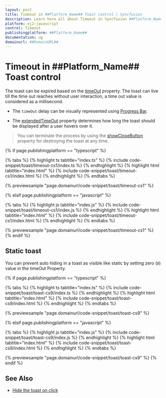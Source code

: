 ```yaml
---
layout: post
title: Timeout in ##Platform_Name## Toast control | Syncfusion
description: Learn here all about Timeout in Syncfusion ##Platform_Name## Toast control of Syncfusion Essential JS 2 and more.
platform: ej2-javascript
control: Timeout 
publishingplatform: ##Platform_Name##
documentation: ug
domainurl: ##DomainURL##
---
```


# Timeout in ##Platform_Name## Toast control

The toast can be expired based on the [timeOut](../api/toast/#timeout) property. The toast can live till the time out reaches without user interaction, a time out value is considered as a millisecond.

* The `timeOut` delay can be visually represented using [Progress Bar](./config/#progress-bar).

* The [extendedTimeOut](../api/toast/#extendedtimeout) property determines how long the toast should be displayed after a user hovers over it.

> You can terminate the process by using the [showCloseButton](../api/toast/#showclosebutton) property for destroying the toast at any time.

{% if page.publishingplatform == "typescript" %}

 {% tabs %}
{% highlight ts tabtitle="index.ts" %}
{% include code-snippet/toast/timeout-cs1/index.ts %}
{% endhighlight %}
{% highlight html tabtitle="index.html" %}
{% include code-snippet/toast/timeout-cs1/index.html %}
{% endhighlight %}
{% endtabs %}
        
{% previewsample "page.domainurl/code-snippet/toast/timeout-cs1" %}

{% elsif page.publishingplatform == "javascript" %}

{% tabs %}
{% highlight js tabtitle="index.js" %}
{% include code-snippet/toast/timeout-cs1/index.js %}
{% endhighlight %}
{% highlight html tabtitle="index.html" %}
{% include code-snippet/toast/timeout-cs1/index.html %}
{% endhighlight %}
{% endtabs %}

{% previewsample "page.domainurl/code-snippet/toast/timeout-cs1" %}
{% endif %}

## Static toast

You can prevent auto hiding in a toast as visible like static by setting zero (`0`) value in the timeOut Property.

{% if page.publishingplatform == "typescript" %}

 {% tabs %}
{% highlight ts tabtitle="index.ts" %}
{% include code-snippet/toast/toast-cs9/index.ts %}
{% endhighlight %}
{% highlight html tabtitle="index.html" %}
{% include code-snippet/toast/toast-cs9/index.html %}
{% endhighlight %}
{% endtabs %}
        
{% previewsample "page.domainurl/code-snippet/toast/toast-cs9" %}

{% elsif page.publishingplatform == "javascript" %}

{% tabs %}
{% highlight js tabtitle="index.js" %}
{% include code-snippet/toast/toast-cs9/index.js %}
{% endhighlight %}
{% highlight html tabtitle="index.html" %}
{% include code-snippet/toast/toast-cs9/index.html %}
{% endhighlight %}
{% endtabs %}

{% previewsample "page.domainurl/code-snippet/toast/toast-cs9" %}
{% endif %}

## See Also

* [Hide the toast on click](./how-to/close-the-toast-with-click-tap/)